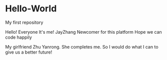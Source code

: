 # Hello-World
My first repository


Hello! Everyone 
It's me! JayZhang
Newcomer for this platform
Hope we can code happily

My girlfriend Zhu Yanrong.
She completes me.
So I would do what I can to give us a better future!
